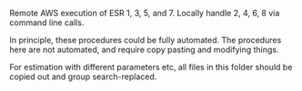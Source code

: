 Remote AWS execution of ESR 1, 3, 5, and 7. Locally handle 2, 4, 6, 8 via command line calls.

In principle, these procedures could be fully automated. The procedures here are not automated, and require copy pasting and modifying things.

For estimation with different parameters etc, all files in this folder should be copied out and group search-replaced.

